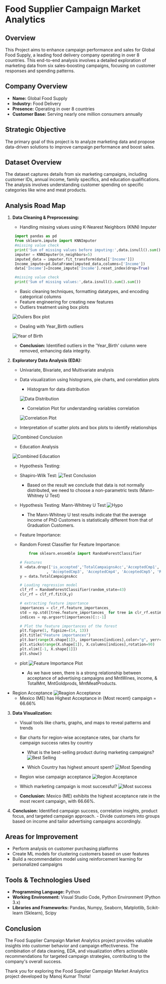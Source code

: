 # Food Supplier Campaign Market Analytics

## Overview

This Project aims to enhance campaign performance and sales for Global Food Supply, a leading food delivery company operating in over 8 countries. This end-to-end analysis involves a detailed exploration of marketing data from six sales-boosting campaigns, focusing on customer responses and spending patterns.

## Company Overview

- **Name:** Global Food Supply
- **Industry:** Food Delivery
- **Presence:** Operating in over 8 countries
- **Customer Base:** Serving nearly one million consumers annually

## Strategic Objective

The primary goal of this project is to analyze marketing data and propose data-driven solutions to improve campaign performance and boost sales.

## Dataset Overview

The dataset captures details from six marketing campaigns, including customer IDs, annual income, family specifics, and education qualifications. The analysis involves understanding customer spending on specific categories like wine and meat products.

## Analysis Road Map

1. **Data Cleaning & Preprocessing:**

   - Handling missing values using K-Nearest Neighbors (KNN) Imputer

   ```python
    import pandas as pd
    from sklearn.impute import KNNImputer
    #missing value check
    print('Sum of missing values before imputing:',data.isnull().sum().sum())
    imputer = KNNImputer(n_neighbors=5)
    imputed_data = imputer.fit_transform(data[['Income']])
    Income_impute=pd.DataFrame(imputed_data,columns=['Income'])
    data['Income']=Income_impute['Income'].reset_index(drop=True)

    #missing value check
    print('Sum of missing values:',data.isnull().sum().sum())
   ```
   - Basic cleaning techniques, formatting datatypes, and encoding categorical columns
   - Feature engineering for creating new features
   - Outliers treatment using box plots

   ![Ouliers Box plot](./Plots/outlier_boxplot.png)
   
   - Dealing with Year_Birth outliers

   ![Year of Birth](./Plots/combine_year_box.JPG)
   - **Conclusion:** Identified outliers in the 'Year_Birth' column were removed, enhancing data integrity.

2. **Exploratory Data Analysis (EDA):**
   - Univariate, Bivariate, and Multivariate analysis
   - Data visualization using histograms, pie charts, and correlation plots
        - Histogram for data distribution
        
        ![Data Distribution](./Plots/data_distribution_histogram.png)

        - Correlation Plot for understanding variables correlation
        
        ![Correlation Plot](./Plots/features_correlation_plot.png)

   - Interpretation of scatter plots and box plots to identify relationships
    
    ![Combined Conclusion ](./Plots/combined%20conclusion.JPG)

   - Education Analysis
    
    ![Combined Education](./Plots/combined%20education.JPG)

   - Hypothesis Testing:
    - Shapiro-Wilk Test:
        ![Test Conclusion](./Plots/shapiro%20hypo.jpg)
        - Based on the result we conclude that data is not normally distributed, we need to choose a non-parametric tests (Mann-Whitney U Test)
    
    - Hypothesis Testing: Mann-Whitney U Test 
        ![Hypo](./Plots/hypo.jpg)
        - The Mann-Whitney U test results indicate that the average income of PhD Customers is statistically different from that of Graduation Customers.
         
   - Feature Importance:
    - Random Forest Classifier for Feature Importance:
        ```python
            from sklearn.ensemble import RandomForestClassifier

        # Features 
        X =data.drop(['is_accepted','TotalCampaignsAcc','AcceptedCmp1', 'AcceptedCmp2'
                    , 'AcceptedCmp3', 'AcceptedCmp4', 'AcceptedCmp5', 'Response','Education', 'Country','Marital_Status','Kidhome','Teenhome' ],axis=1)
        y = data.TotalCampaignsAcc

        # Loading regression model
        clf_rf = RandomForestClassifier(random_state=43)      
        clr_rf = clf_rf.fit(X,y)

        # extracting feature importance
        importances = clr_rf.feature_importances_
        std = np.std([tree.feature_importances_ for tree in clr_rf.estimators_],axis=0)
        indices = np.argsort(importances)[::-1]

        # Plot the feature importances of the forest
        plt.figure(1, figsize=(14, 13))
        plt.title("Feature importances")
        plt.bar(range(X.shape[1]), importances[indices],color="g", yerr=std[indices], align="center")
        plt.xticks(range(X.shape[1]), X.columns[indices],rotation=90)
        plt.xlim([-1, X.shape[1]])
        plt.show()
        ```
    - plot
        ![Feature Importance Plot](./Plots/feature_importance.png)
        - As we have seen, there is a strong relationship between acceptance of advertising campaigns and MntWines, income, & TotalMnt, MntGoldprods, MntMeatProducts.

  - Region Acceptance
    ![Reagion Acceptance](./Plots/campaign_acceptace_plot.png)
    - Mexico (ME) has Highest Acceptance in {Most recent} campaign = 66.66%

3. **Data Visualization:**
   - Visual tools like charts, graphs, and maps to reveal patterns and trends
   - Bar charts for region-wise acceptance rates, bar charts for campaign success rates by country
        - What is the best-selling product during marketing campaigns?
        ![Best Selling](./Plots/best_setting%20products.png)

        - Which Country has highest amount spent? 
        ![Most Spending](./Plots/amount_spent_country.png)

   - Region wise campaign acceptance
    ![Region Acceptance](./Plots/geo_advartisement)

   - Which marketing campaign is most successful? 
    ![Most success](./Plots/camp_success_rate.png)


   - **Conclusion:** Mexico (ME) exhibits the highest acceptance rate in the most recent campaign, with 66.66%.

4. **Conclusion:** Identified campaign success, correlation insights, product focus, and targeted campaign approach.
        - Divide customers into groups based on income and tailor advertising campaigns accordingly.

## Areas for Improvement

- Perform analysis on customer purchasing platforms
- Create ML models for clustering customers based on user features
- Build a recommendation model using reinforcement learning for personalized campaigns

## Tools & Technologies Used

- **Programming Language:** Python
- **Working Environment:** Visual Studio Code, Python Environment (Python 3.x)
- **Libraries and Frameworks:** Pandas, Numpy, Seaborn, Matplotlib, Scikit-learn (Sklearn), Scipy

## Conclusion

The Food Supplier Campaign Market Analytics project provides valuable insights into customer behavior and campaign effectiveness. The combination of data cleaning, EDA, and visualization offers actionable recommendations for targeted campaign strategies, contributing to the company's overall success.

Thank you for exploring the Food Supplier Campaign Market Analytics project developed by Manoj Kumar Thota!
